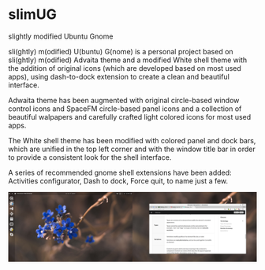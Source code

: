 # slimUG
slightly modified Ubuntu Gnome

sli(ghtly) m(odified) U(buntu) G(nome) is a personal project based on sli(ghtly) m(odified) Advaita theme and a modified White shell theme with the addition of original icons (which are developed based on most used apps), using dash-to-dock extension to create a clean and beautiful interface.

Adwaita theme has been augmented with original circle-based window control icons and SpaceFM circle-based panel icons and a collection of beautiful walpapers and carefully crafted light colored icons for most used apps.

The White shell theme has been modified with colored panel and dock bars, which are unified in the top left corner and with the window title bar in order to provide a consistent look for the shell interface.

A series of recommended gnome shell extensions have been added: Activities configurator, Dash to dock, Force quit, to name just a few.

![ScreenShot01](screenshot01.png)


